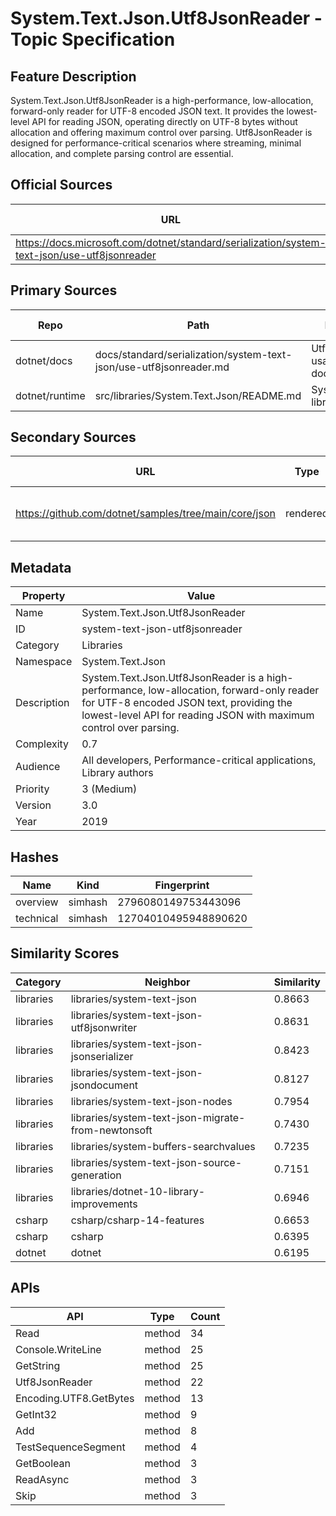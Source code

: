 # System.Text.Json.Utf8JsonReader - Topic Specification

## Feature Description

System.Text.Json.Utf8JsonReader is a high-performance, low-allocation, forward-only reader for UTF-8 encoded JSON text. It provides the lowest-level API for reading JSON, operating directly on UTF-8 bytes without allocation and offering maximum control over parsing. Utf8JsonReader is designed for performance-critical scenarios where streaming, minimal allocation, and complete parsing control are essential.

## Official Sources

| URL | Type | Description | Last Verified |
| --- | --- | --- | --- |
| https://docs.microsoft.com/dotnet/standard/serialization/system-text-json/use-utf8jsonreader | rendered | Utf8JsonReader documentation | |

## Primary Sources

| Repo | Path | Description | Last Verified |
| --- | --- | --- | --- |
| dotnet/docs | docs/standard/serialization/system-text-json/use-utf8jsonreader.md | Utf8JsonReader usage documentation | |
| dotnet/runtime | src/libraries/System.Text.Json/README.md | System.Text.Json library README | |

## Secondary Sources

| URL | Type | Description | Last Verified |
| --- | --- | --- | --- |
| https://github.com/dotnet/samples/tree/main/core/json | rendered | Official JSON samples repository | |

## Metadata

| Property | Value |
| --- | --- |
| Name | System.Text.Json.Utf8JsonReader |
| ID | system-text-json-utf8jsonreader |
| Category | Libraries |
| Namespace | System.Text.Json |
| Description | System.Text.Json.Utf8JsonReader is a high-performance, low-allocation, forward-only reader for UTF-8 encoded JSON text, providing the lowest-level API for reading JSON with maximum control over parsing. |
| Complexity | 0.7 |
| Audience | All developers, Performance-critical applications, Library authors |
| Priority | 3 (Medium) |
| Version | 3.0 |
| Year | 2019 |
## Hashes

| Name | Kind | Fingerprint |
|------|------|-------------|
| overview | simhash | 2796080149753443096 |
| technical | simhash | 12704010495948890620 |

## Similarity Scores

| Category | Neighbor | Similarity |
|----------|----------|------------|
| libraries | libraries/system-text-json | 0.8663 |
| libraries | libraries/system-text-json-utf8jsonwriter | 0.8631 |
| libraries | libraries/system-text-json-jsonserializer | 0.8423 |
| libraries | libraries/system-text-json-jsondocument | 0.8127 |
| libraries | libraries/system-text-json-nodes | 0.7954 |
| libraries | libraries/system-text-json-migrate-from-newtonsoft | 0.7430 |
| libraries | libraries/system-buffers-searchvalues | 0.7235 |
| libraries | libraries/system-text-json-source-generation | 0.7151 |
| libraries | libraries/dotnet-10-library-improvements | 0.6946 |
| csharp | csharp/csharp-14-features | 0.6653 |
| csharp | csharp | 0.6395 |
| dotnet | dotnet | 0.6195 |

## APIs

| API | Type | Count |
|-----|------|-------|
| Read | method | 34 |
| Console.WriteLine | method | 25 |
| GetString | method | 25 |
| Utf8JsonReader | method | 22 |
| Encoding.UTF8.GetBytes | method | 13 |
| GetInt32 | method | 9 |
| Add | method | 8 |
| TestSequenceSegment | method | 4 |
| GetBoolean | method | 3 |
| ReadAsync | method | 3 |
| Skip | method | 3 |

